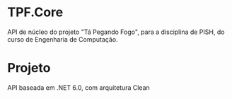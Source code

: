 # TPF.Core

API de núcleo do projeto "Tá Pegando Fogo", para a disciplina de PISH, do curso de Engenharia de Computação.

# Projeto

API baseada em .NET 6.0, com arquitetura Clean
